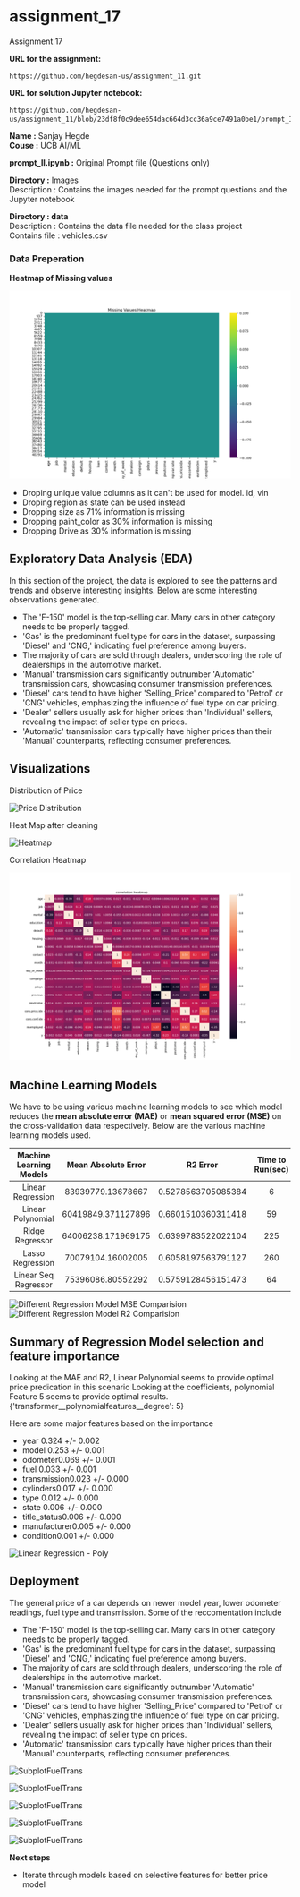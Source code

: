 # assignment_17
 Assignment 17

 **URL for the assignment:** 
```
https://github.com/hegdesan-us/assignment_11.git
```
 **URL for solution Jupyter notebook:** 
```
https://github.com/hegdesan-us/assignment_11/blob/23df8f0c9dee654dac664d3cc36a9ce7491a0be1/prompt_II.ipynb
```

**Name :** Sanjay Hegde \
**Couse :** UCB AI/ML 

**prompt_II.ipynb :** Original Prompt file (Questions only)

**Directory :** Images \
  Description : Contains the images needed for the prompt questions and the Jupyter notebook 

**Directory : data** \
 Description : Contains the data file needed for the class project\
 Contains file : vehicles.csv

### Data Preperation
 **Heatmap of Missing values**

 
 ![MissingDataImage](images/missing_values_before.png)

- Droping unique value columns as it can't be used for model. id, vin
- Droping region as state can be used instead
- Dropping size as 71% information is missing
- Dropping paint_color as 30% information is missing
- Dropping Drive as 30% information is missing


## Exploratory Data Analysis (EDA)
In this section of the project, the data is explored to see the patterns and trends and observe interesting insights. Below are some interesting observations generated.

- The 'F-150' model is the top-selling car. Many cars in other category needs to be properly tagged.
- 'Gas' is the predominant fuel type for cars in the dataset, surpassing 'Diesel' and 'CNG,' indicating fuel preference among buyers.
- The majority of cars are sold through dealers, underscoring the role of dealerships in the automotive market.
- 'Manual' transmission cars significantly outnumber 'Automatic' transmission cars, showcasing consumer transmission preferences.
- 'Diesel' cars tend to have higher 'Selling_Price' compared to 'Petrol' or 'CNG' vehicles, emphasizing the influence of fuel type on car pricing.
- 'Dealer' sellers usually ask for higher prices than 'Individual' sellers, revealing the impact of seller type on prices.
- 'Automatic' transmission cars typically have higher prices than their 'Manual' counterparts, reflecting consumer preferences.

<h2> Visualizations</h2>

Distribution of Price

 ![Price Distribution](images/price-distribution.png)

Heat Map after cleaning

![Heatmap](images/missing_values_after.png)

Correlation Heatmap

![Correlationheatmap](images/correlation_heat.png)
 

 
## Machine Learning Models 


We have to be using various machine learning models to see which model reduces the __mean absolute error (MAE)__ or __mean squared error (MSE)__ on the cross-validation data respectively. Below are the various machine learning models used. 


| __Machine Learning Models__| __Mean Absolute Error__| __R2 Error__|__Time to Run(sec)__|
| :-:| :-:| :-:|:-:|
|  Linear Regression| 83939779.13678667| 0.5278563705085384|6|
|  Linear Polynomial|	60419849.371127896|	0.6601510360311418|59|
|	 Ridge Regressor|	64006238.171969175|	0.6399783522022104|225|
|	 Lasso Regression|	70079104.16002005|	0.6058197563791127|260|
|	 Linear Seq Regressor|	75396086.80552292|	0.5759128456151473|64|


 ![Different Regression Model MSE Comparision](images/mse_comparision.png)
 ![Different Regression Model R2 Comparision](images/r2_comparision.png)

## Summary of Regression Model selection and feature importance
Looking at the MAE and R2, Linear Polynomial seems to provide optimal price predication in this scenario
Looking at the coefficients, polynomial Feature 5 seems to provide optimal results.
{'transformer__polynomialfeatures__degree': 5}

Here are some major features based on the importance
- year    0.324 +/- 0.002
- model   0.253 +/- 0.001
- odometer0.069 +/- 0.001
- fuel    0.033 +/- 0.001
- transmission0.023 +/- 0.000
- cylinders0.017 +/- 0.000
- type    0.012 +/- 0.000
- state   0.006 +/- 0.000
- title_status0.006 +/- 0.000
- manufacturer0.005 +/- 0.000
- condition0.001 +/- 0.000

 ![Linear Regression - Poly](images/LinearReg-Poly.png)


## Deployment
The general price of a car depends on newer model year, lower odometer readings, fuel type and transmission. Some of the reccomentation include
- The 'F-150' model is the top-selling car. Many cars in other category needs to be properly tagged.
- 'Gas' is the predominant fuel type for cars in the dataset, surpassing 'Diesel' and 'CNG,' indicating fuel preference among buyers.
- The majority of cars are sold through dealers, underscoring the role of dealerships in the automotive market.
- 'Manual' transmission cars significantly outnumber 'Automatic' transmission cars, showcasing consumer transmission preferences.
- 'Diesel' cars tend to have higher 'Selling_Price' compared to 'Petrol' or 'CNG' vehicles, emphasizing the influence of fuel type on car pricing.
- 'Dealer' sellers usually ask for higher prices than 'Individual' sellers, revealing the impact of seller type on prices.
- 'Automatic' transmission cars typically have higher prices than their 'Manual' counterparts, reflecting consumer preferences.

 ![SubplotFuelTrans](images/plt-1.png)
 
 ![SubplotFuelTrans](images/plt-2.png)
 
 ![SubplotFuelTrans](images/plt-3.png)
 
 ![SubplotFuelTrans](images/plt-4.png)
 
 ![SubplotFuelTrans](images/plt-5.png)
 

**Next steps**

- Iterate through models based on selective features for better price model


 

 
